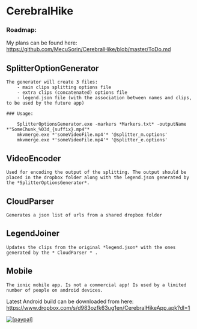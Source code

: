 # CerebralHike

### Roadmap:
My plans can be found here: https://github.com/MecuSorin/CerebralHike/blob/master/ToDo.md 


## SplitterOptionGenerator
	The generator will create 3 files:
		- main clips splitting options file
		- extra clips (concatenated) options file
		- legend.json file (with the association between names and clips, to be used by the future app)

	### Usage:

~~~
	SplitterOptionsGenerator.exe -markers *Markers.txt* -outputName *"SomeChunk_%03d_{suffix}.mp4"*
	mkvmerge.exe *'someVideoFile.mp4'* '@splitter_m.options'
	mkvmerge.exe *'someVideoFile.mp4'* '@splitter_e.options'
~~~

## VideoEncoder
	Used for encoding the output of the splitting. The output should be placed in the dropbox folder along with the legend.json generated by the *SplitterOptionsGenerator*.

## CloudParser
	Generates a json list of urls from a shared dropbox folder

## LegendJoiner
	Updates the clips from the original *legend.json* with the ones generated by the * CloudParser * .

## Mobile
	The ionic mobile app. Is not a commercial app! Is used by a limited number of people on android devices.

Latest Android build can be downloaded from here: https://www.dropbox.com/s/d983ozfk63ug1en/CerebralHikeApp.apk?dl=1

<a href="https://www.paypal.com/cgi-bin/webscr?cmd=_donations&business=WKPS2DT7CNBBQ&lc=RO&item_name=Encourages%20further%20development%20of%20application%20CerebralHike&item_number=open%2dsource%20CerebralHike&currency_code=EUR&bn=PP%2dDonationsBF%3abtn_donateCC_LG%2egif%3aNonHosted">
<img src="https://camo.githubusercontent.com/bce14c8e2e39ba0464551b34602b4c60c182526b/68747470733a2f2f7777772e70617970616c6f626a656374732e636f6d2f656e5f55532f692f62746e2f62746e5f646f6e6174655f4c472e676966" alt="[paypal]" data-canonical-src="https://www.paypalobjects.com/en_US/i/btn/btn_donate_LG.gif" style="max-width:100%;">
</a>
